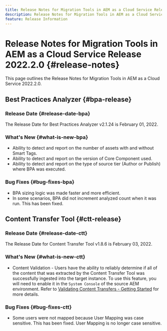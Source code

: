 ```yaml
---
title: Release Notes for Migration Tools in AEM as a Cloud Service Release 2022.2.0
description: Release Notes for Migration Tools in AEM as a Cloud Service Release 2022.2.0
feature: Release Information
---
```


# Release Notes for Migration Tools in AEM as a Cloud Service Release 2022.2.0 {#release-notes}

This page outlines the Release Notes for Migration Tools in AEM as a Cloud Service 2022.2.0.

## Best Practices Analyzer {#bpa-release}

### Release Date {#release-date-bpa}

The Release Date for Best Practices Analyzer v2.1.24 is February 01, 2022.

### What's New {#what-is-new-bpa}

* Ability to detect and report on the number of assets with and without Smart Tags.
* Ability to detect and report on the version of Core Component used.
* Ability to detect and report on the type of source tier (Author or Publish) where BPA was executed.

### Bug Fixes {#bug-fixes-bpa}

* BPA sizing logic was made faster and more efficient.
* In some scenarios, BPA did not increment analyzed count when it was run. This has been fixed.

## Content Transfer Tool {#ctt-release}

### Release Date {#release-date-ctt}

The Release Date for Content Transfer Tool v1.8.6 is February 03, 2022.

### What's New {#what-is-new-ctt}

* Content Validation - Users have the ability to reliably determine if all of the content that was extracted by the Content Transfer Tool was successfully ingested into the target instance. To use this feature, you will need to enable it in the `System Console` of the source AEM environment. Refer to [Validating Content Transfers - Getting Started](https://experienceleague.adobe.com/docs/experience-manager-cloud-service/content/migration-journey/cloud-migration/content-transfer-tool/validating-content-transfers.html?lang=en#getting-started) for more details.

### Bug Fixes {#bug-fixes-ctt}

* Some users were not mapped because User Mapping was case sensitive. This has been fixed. User Mapping is no longer case sensitive.

